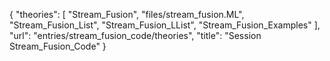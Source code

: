 {
    "theories": [
        "Stream_Fusion",
        "files/stream_fusion.ML",
        "Stream_Fusion_List",
        "Stream_Fusion_LList",
        "Stream_Fusion_Examples"
    ],
    "url": "entries/stream_fusion_code/theories",
    "title": "Session Stream_Fusion_Code"
}